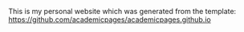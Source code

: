 This is my personal website which was generated from the template:
https://github.com/academicpages/academicpages.github.io

